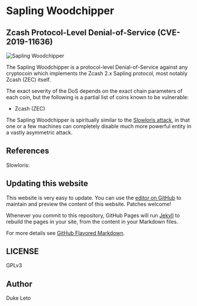 # Sapling Woodchipper

## Zcash Protocol-Level Denial-of-Service (CVE-2019-11636)

![Sapling Woodchipper](https://saplingwoodchipper.github.io/sapling-woodchipper.png)

The Sapling Woodchipper is a protocol-level Denial-of-Service against any cryptocoin which implements the Zcash 2.x Sapling protocol, most notably Zcash (ZEC) itself.

The exact severity of the DoS depends on the exact chain parameters of each coin, but the following is a partial list of coins known
to be vulnerable:

* Zcash (ZEC)

The Sapling Woodchipper is spiritually similar to the [Slowloris attack](https://en.wikipedia.org/wiki/Slowloris_(computer_security)),
in that one or a few machines can completely disable much more powerful entity in a vastly asymmetric attack.


## 

## References

Slowloris: 

## Updating this website

This website is very easy to update. You can use the [editor on GitHub](https://github.com/saplingwoodchipper/saplingwoodchipper.github.io/edit/master/README.md) to maintain and preview the content of this website. Patches welcome!

Whenever you commit to this repository, GitHub Pages will run [Jekyll](https://jekyllrb.com/) to rebuild the pages in your site, from the content in your Markdown files.

For more details see [GitHub Flavored Markdown](https://guides.github.com/features/mastering-markdown/).

## LICENSE

GPLv3

## Author

Duke Leto
